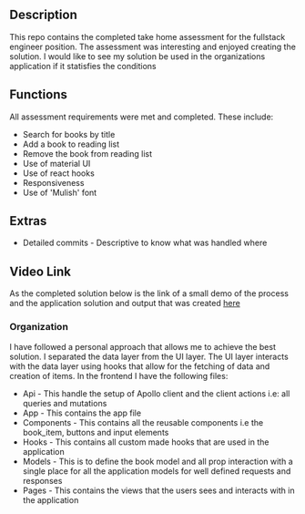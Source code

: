 ## Description
This repo contains the completed take home assessment for the fullstack engineer position. The assessment was interesting and enjoyed creating the solution. I would like to see my solution be used in the organizations application if it statisfies the conditions

## Functions
All assessment requirements were met and completed. These include:
- Search for books by title
- Add a book to reading list
- Remove the book from reading list
- Use of material UI
- Use of react hooks
- Responsiveness
- Use of 'Mulish' font

## Extras
- Detailed commits - Descriptive to know what was handled where  

## Video Link
As the completed solution below is the link of a small demo of the process and the application solution and output that was created
[here](https://www.loom.com/share/968d0f9588e04458a96b3dee109a0244?sid=e1534ec2-3b16-4638-8cdf-b3c44b66f5ff)


### Organization
I have followed a personal approach that allows me to achieve the best solution. I separated the data layer from the UI layer. The UI layer interacts with the data layer using hooks that allow for the fetching of data and creation of items. In the frontend I have the following files: 
- Api - This handle the setup of Apollo client and the client actions i.e: all queries and mutations
- App - This contains the app file
- Components - This contains all the reusable components i.e the book_item, buttons and input elements
- Hooks - This contains all custom made hooks that are used in the application
- Models - This is to define the book model and all prop interaction with a single place for all the application models for well defined requests and responses
- Pages - This contains the views that the users sees and interacts with in the application
